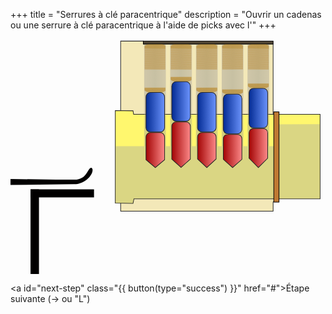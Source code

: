 +++
title = "Serrures à clé paracentrique"
description = "Ouvrir un cadenas ou une serrure à clé paracentrique à l'aide de picks avec l'"
+++

<svg version="1.1" viewBox="800 0 670 500" xmlns="http://www.w3.org/2000/svg">
  <defs>
    <linearGradient id="gutter">
      <stop stop-color="#999492" offset="0"/>
      <stop stop-color="#818181" stop-opacity=".96" offset=".5"/>
      <stop stop-color="#999492" stop-opacity=".92" offset="1"/>
    </linearGradient>
    <linearGradient id="active-pin">
      <stop stop-color="#a00000" offset="0"/>
      <stop stop-color="#ff8d8d" offset="1"/>
    </linearGradient>
    <linearGradient id="passive-pin">
      <stop stop-color="#002891" offset="0"/>
      <stop stop-color="#6e96ff" offset="1"/>
    </linearGradient>
    <linearGradient id="greyish-blue">
      <stop stop-color="#2f4366" offset="0"/>
      <stop stop-color="#9399c7" offset="1"/>
    </linearGradient>
    <linearGradient id="bluepin1" x1="1086.8" x2="1129.1" y1="155.77" y2="155.77" gradientUnits="userSpaceOnUse" href="#passive-pin"/>
    <linearGradient id="bluepin2" x1="1142.3" x2="1183.2" y1="132.91" y2="132.91" gradientUnits="userSpaceOnUse" href="#passive-pin"/>
    <linearGradient id="bluepin3" x1="1196.5" x2="1238.6" y1="155.71" y2="155.71" gradientUnits="userSpaceOnUse" href="#passive-pin"/>
    <linearGradient id="bluepin4" x1="1251.3" x2="1293.5" y1="159.53" y2="159.53" gradientUnits="userSpaceOnUse" href="#passive-pin"/>
    <linearGradient id="bluepin5" x1="1306.1" x2="1348.3" y1="147" y2="147" gradientUnits="userSpaceOnUse" href="#passive-pin"/>
    <linearGradient id="redpin1" x1="1086.8" x2="1129.1" y1="236.57" y2="236.57" gradientUnits="userSpaceOnUse" href="#active-pin"/>
    <linearGradient id="redpin2" x1="1141.7" x2="1183.9" y1="225.18" y2="225.18" gradientUnits="userSpaceOnUse" href="#active-pin"/>
    <linearGradient id="redpin3" x1="1196.5" x2="1238.7" y1="236.55" y2="236.55" gradientUnits="userSpaceOnUse" href="#active-pin"/>
    <linearGradient id="redpin4" x1="1251.3" x2="1293.5" y1="238.47" y2="238.47" gradientUnits="userSpaceOnUse" href="#active-pin"/>
    <linearGradient id="redpin5" x1="1306.1" x2="1348.3" y1="232.16" y2="232.16" gradientUnits="userSpaceOnUse" href="#active-pin"/>
    <linearGradient id="gutter1" x1="1084.3" x2="1130.8" y1="114.92" y2="114.92" gradientUnits="userSpaceOnUse" href="#gutter"/>
    <linearGradient id="gutter2" x1="1139.7" x2="1185.8" y1="114.92" y2="114.92" gradientUnits="userSpaceOnUse" href="#gutter"/>
    <linearGradient id="gutter3" x1="1194.5" x2="1240.7" y1="114.92" y2="114.92" gradientUnits="userSpaceOnUse" href="#gutter"/>
    <linearGradient id="gutter4" x1="1249.3" x2="1295.5" y1="114.92" y2="114.92" gradientUnits="userSpaceOnUse" href="#gutter"/>
    <linearGradient id="gutter5" x1="1304.1" x2="1350.2" y1="114.92" y2="114.92" gradientUnits="userSpaceOnUse" href="#gutter"/>
    <linearGradient id="pickhandle1" x1="18.041" x2="442.06" y1="201" y2="361" gradientUnits="userSpaceOnUse" href="#greyish-blue"/>
  </defs>
  <g id="outside-lock">
    <path d="m1034.3 4.468h48.192v6.083h276.11v148.45l21.338 17.699v148.45l-21.338 21.696v19.412h-324.3z" fill="#f3e8b8" stroke="#272727" stroke-width="1.3764"/>
    <path id="cylinder" d="m1022.9 152.14v196.89l37.685 0.57301c0.69853-3.2247 1.2647-6.4722 1.8857-9.7101h396.06v-179.76h-396.66c-0.43102-2.4728-0.82965-4.9425-1.2919-7.418z" fill="#fff76e" stroke="#272727" stroke-width="1.376"/>
    <g stroke-width="5.3344">
      <rect x="1304.1" y="11.759" width="46.148" height="216.23" fill="url(#gutter5)" opacity=".4"/>
      <rect x="1249.3" y="11.759" width="46.148" height="216.26" fill="url(#gutter4)" opacity=".4"/>
      <rect x="1194.5" y="11.759" width="46.148" height="216.29" fill="url(#gutter3)" opacity=".4"/>
      <rect x="1139.7" y="11.759" width="46.148" height="216.31" fill="url(#gutter2)" opacity=".4"/>
      <rect x="1084.3" y="11.759" width="46.148" height="216.34" fill="url(#gutter1)" opacity=".4"/>
      <path d="m1023.4 348.37 36.578 0.56748c0.69854-3.2247 1.2303-6.4479 1.8514-9.6858l395.95-0.0387v-158.12l-87.634 0.34397 0.5767 46.537-347.2 0.16802z" fill="#a2a2a2" opacity=".4"/>
    </g>
    <rect x="1082.5" y="4.468" width="276.11" height="6.0831" fill="#524736" stroke="#000" stroke-linecap="round" stroke-width="1.3764"/>
    <rect x="1360" y="154.96" width="11.137" height="191.98" fill="#bf7932" stroke="#000" stroke-linecap="round" stroke-width="1.376"/>
  </g>
  <g fill="none" stroke="#b77916">
    <path id="springbottom5" d="m1312.3 104.1 30.824-0.0319-32.503-0.38247 34.128-0.0267-35.424-0.38727 36.612-0.0213-37.569-0.39262 38.465-0.016-39.261-0.39795 40.032-0.011-40.614-0.40274 41.177-6e-3 -41.817-0.40808 42.338-1e-4 -42.858-0.41341 43.233 5e-3 -43.68-0.41821 43.972 0.011-44.238-0.42354 44.238 0.016-44.284-0.42888 44.284-0.016-44.284-0.3958 44.284-0.0534-44.284-0.36273 44.284-0.0837-44.284-0.32967 44.284-0.11686-44.284-0.29659 44.284-0.1499-44.284-0.26351 44.284-0.18244-44.284-0.23098 44.284-0.2155-44.284-0.19791 44.284-0.24858-44.284-0.16483 44.284-0.28165-44.284-0.13172 44.284-0.31472-44.284-0.0987 44.284-0.3478-44.284-0.0657 44.284-0.38087-44.284-0.0319" stroke-width=".16648px"/>
    <path id="spring5" d="m1349.2 20.613-44.207 0.74696 44.207 0.29678-44.207 0.73845 44.207 0.3053-44.207 0.72993 44.207 0.31381-44.207 0.72142 44.207 0.32232-44.207 0.71291 44.207 0.33084-44.207 0.70439 44.207 0.33935-44.207 0.69588 44.207 0.34786-44.207 0.68737 44.207 0.35637-44.207 0.67886 44.207 0.36489-44.207 0.67034 44.207 0.3734-44.207 0.66183 44.207 0.38191-44.207 0.65332 44.207 0.39043-44.207 0.6448 44.207 0.39894-44.207 0.63629 44.207 0.40745-44.207 0.62778 44.207 0.41596-44.207 0.61926 44.207 0.42448-44.207 0.61075 44.207 0.43299-44.207 0.60224 44.207 0.4415-44.207 0.59372 44.207 0.45002-44.207 0.58521 44.207 0.45853-44.207 0.5767 44.207 0.46704-44.207 0.56818 44.207 0.47556-44.207 0.55967 44.207 0.48407-44.207 0.55116 44.207 0.49258-44.207 0.54265 44.207 0.5011-44.207 0.53413 44.207 0.50961-44.207 0.52562 44.207 0.51812-44.207 0.51711 44.207 0.52664-44.207 0.50859 44.207 0.53515-44.207 0.50008 44.207 0.54366-44.207 0.49157 44.207 0.55218-44.207 0.48305 44.207 0.56069-44.207 0.47454 44.207 0.5692-44.207 0.46603 44.207 0.57771-44.207 0.45752 44.207 0.58623-44.207 0.449 44.207 0.59474-44.207 0.44049 44.207 0.60325-44.207 0.43198 44.207 0.61177-44.207 0.42346 44.207 0.62028-44.207 0.41495 44.207 0.62879-44.207 0.40644 44.207 0.63731-44.207 0.39792 44.207 0.64582-44.207 0.38941" stroke-width=".22372px"/>
    <path id="springtop5" d="m1312.3 11.322 30.824 0.03207-32.503 0.38247 34.128 0.0267-35.424 0.38727 36.612 0.02134-37.569 0.3926 38.465 0.01597-39.261 0.39794 40.032 0.01101-40.614 0.40274 41.177 0.0055-41.817 0.40807 42.338 1.1e-4 -42.858 0.41341 43.233-0.0055-43.68 0.41822 43.972-0.01101-44.238 0.42354 44.238-0.01597-44.284 0.42888 44.284 0.01597-44.284 0.39581 44.284 0.04804-44.284 0.36273 44.284 0.08369-44.284 0.32966 44.284 0.11686-44.284 0.29659 44.284 0.14989-44.284 0.26352 44.284 0.18243-44.284 0.23098 44.284 0.21551-44.284 0.1979 44.284 0.24858-44.284 0.16483 44.284 0.28166-44.284 0.13172 44.284 0.31472-44.284 0.09869 44.284 0.3478-44.284 0.06566 44.284 0.38087-44.284 0.03207" stroke-width=".16648px"/>
    <path id="springbottom4" d="m1257.5 116.63 30.824-0.0321-32.503-0.38246 34.128-0.0267-35.424-0.38727 36.612-0.0213-37.569-0.39261 38.465-0.016-39.261-0.39794 40.032-0.011-40.614-0.40274 41.177-6e-3 -41.817-0.40807 42.338-1.1e-4 -42.858-0.41341 43.233 6e-3 -43.68-0.41821 43.972 0.011-44.238-0.42355 44.238 0.016-44.284-0.42888 44.284-0.016-44.284-0.39581 44.284-0.0533-44.284-0.36275 44.284-0.0837-44.284-0.32967 44.284-0.11686-44.284-0.29659 44.284-0.14989-44.284-0.26352 44.284-0.18297-44.284-0.23098 44.284-0.2155-44.284-0.19791 44.284-0.24857-44.284-0.16485 44.284-0.28164-44.284-0.13173 44.284-0.31472-44.284-0.0987 44.284-0.3478-44.284-0.0656 44.284-0.38086-44.284-0.0321" stroke-width=".16648px"/>
    <path id="spring4" d="m1294.5 20.613-44.207 0.74696 44.207 0.28854-44.207 0.74692 44.207 0.28858-44.207 0.74687 44.207 0.28863-44.207 0.74683 44.207 0.28867-44.207 0.74678 44.207 0.28872-44.207 0.74674 44.207 0.28876-44.207 0.7467 44.207 0.2888-44.207 0.74665 44.207 0.28885-44.207 0.74661 44.207 0.28889-44.207 0.74656 44.207 0.28894-44.207 0.74652 44.207 0.28898-44.207 0.74648 44.207 0.28902-44.207 0.74643 44.207 0.28907-44.207 0.74639 44.207 0.28911-44.207 0.74634 44.207 0.28916-44.207 0.7463 44.207 0.2892-44.207 0.74626 44.207 0.28924-44.207 0.74621 44.207 0.28929-44.207 0.74617 44.207 0.28933-44.207 0.74612 44.207 0.28938-44.207 0.74608 44.207 0.28942-44.207 0.74604 44.207 0.28946-44.207 0.74599 44.207 0.28951-44.207 0.74595 44.207 0.28955-44.207 0.74591 44.207 0.2896-44.207 0.74586 44.207 0.28964-44.207 0.74582 44.207 0.28968-44.207 0.74577 44.207 0.28973-44.207 0.74573 44.207 0.28977-44.207 0.74569 44.207 0.28982-44.207 0.74564 44.207 0.28986-44.207 0.7456 44.207 0.2899-44.207 0.74555 44.207 0.28995-44.207 0.74551 44.207 0.28999-44.207 0.74547 44.207 0.29004-44.207 0.74542 44.207 0.29008-44.207 0.74538 44.207 0.29012-44.207 0.74534 44.207 0.29017-44.207 0.74529 44.207 0.29021-44.207 0.74525 44.207 0.29026-44.207 0.74521 44.207 0.29029-44.207 0.74516 44.207 0.29034-44.207 0.74512" stroke-width=".22372px"/>
    <path id="springtop4" d="m1257.5 11.322 30.824 0.03207-32.503 0.38247 34.128 0.0267-35.424 0.38727 36.612 0.02134-37.569 0.3926 38.465 0.01597-39.261 0.39794 40.032 0.01101-40.614 0.40274 41.177 0.0055-41.817 0.40807 42.338 1.1e-4 -42.858 0.41341 43.233-0.0055-43.68 0.41822 43.972-0.01101-44.238 0.42354 44.238-0.01597-44.284 0.42888 44.284 0.01597-44.284 0.39581 44.284 0.04804-44.284 0.36273 44.284 0.08369-44.284 0.32966 44.284 0.11686-44.284 0.29659 44.284 0.14989-44.284 0.26352 44.284 0.18243-44.284 0.23098 44.284 0.21551-44.284 0.1979 44.284 0.24858-44.284 0.16483 44.284 0.28166-44.284 0.13172 44.284 0.31472-44.284 0.09869 44.284 0.3478-44.284 0.06566 44.284 0.38087-44.284 0.03207" stroke-width=".16648px"/>
    <path id="springbottom3" d="m1202.6 112.84 30.824-0.0319-32.503-0.38195 34.128-0.0267-35.424-0.38728 36.612-0.0213-37.569-0.3926 38.465-0.016-39.261-0.39794 40.032-0.011-40.614-0.40275 41.177-5e-3 -41.817-0.40807 42.338-1.1e-4 -42.858-0.41342 43.233 6e-3 -43.68-0.4182 43.972 0.011-44.238-0.42356 44.238 0.016-44.284-0.42888 44.284-0.016-44.284-0.39581 44.284-0.0533-44.284-0.36273 44.284-0.0837-44.284-0.32966 44.284-0.11686-44.284-0.29658 44.284-0.14991-44.284-0.2635 44.284-0.18297-44.284-0.23098 44.284-0.21551-44.284-0.1979 44.284-0.24859-44.284-0.16483 44.284-0.28166-44.284-0.13172 44.284-0.31474-44.284-0.0987 44.284-0.34779-44.284-0.0657 44.284-0.38087-44.284-0.0321" stroke-width=".16648px"/>
    <path id="spring3" d="m1239.7 20.613-44.207 0.74696 44.207 0.29686-44.207 0.73845 44.207 0.30537-44.207 0.72993 44.207 0.31388-44.207 0.72142 44.207 0.3224-44.207 0.71291 44.207 0.33091-44.207 0.70439 44.207 0.33942-44.207 0.69588 44.207 0.34794-44.207 0.68737 44.207 0.35645-44.207 0.67886 44.207 0.36496-44.207 0.67034 44.207 0.37348-44.207 0.66183 44.207 0.38199-44.207 0.65332 44.207 0.3905-44.207 0.6448 44.207 0.39902-44.207 0.63629 44.207 0.40753-44.207 0.62778 44.207 0.41604-44.207 0.61926 44.207 0.42456-44.207 0.61075 44.207 0.43307-44.207 0.60224 44.207 0.44158-44.207 0.59372 44.207 0.45009-44.207 0.58521 44.207 0.45861-44.207 0.5767 44.207 0.46712-44.207 0.56818 44.207 0.47563-44.207 0.55967 44.207 0.48415-44.207 0.55116 44.207 0.49266-44.207 0.54265 44.207 0.50117-44.207 0.53413 44.207 0.50969-44.207 0.52562 44.207 0.5182-44.207 0.51711 44.207 0.52671-44.207 0.50859 44.207 0.53522-44.207 0.50008 44.207 0.54374-44.207 0.49157 44.207 0.55225-44.207 0.48305 44.207 0.56076-44.207 0.47454 44.207 0.56928-44.207 0.46603 44.207 0.57779-44.207 0.45752 44.207 0.5863-44.207 0.449 44.207 0.59482-44.207 0.44049 44.207 0.60333-44.207 0.43198 44.207 0.61184-44.207 0.42346 44.207 0.62036-44.207 0.41495 44.207 0.62887-44.207 0.40644 44.207 0.63738-44.207 0.39792 44.207 0.6459-44.207 0.38941" stroke-width=".22372px"/>
    <path id="springtop3" d="m1202.6 11.322 30.824 0.03207-32.503 0.38247 34.128 0.0267-35.424 0.38727 36.612 0.02134-37.569 0.3926 38.465 0.01597-39.261 0.39794 40.032 0.01101-40.614 0.40274 41.177 0.0055-41.817 0.40807 42.338 1.1e-4 -42.858 0.41341 43.233-0.0055-43.68 0.41822 43.972-0.01101-44.238 0.42354 44.238-0.01597-44.284 0.42888 44.284 0.01597-44.284 0.39581 44.284 0.04804-44.284 0.36273 44.284 0.08369-44.284 0.32966 44.284 0.11686-44.284 0.29659 44.284 0.14989-44.284 0.26352 44.284 0.18243-44.284 0.23098 44.284 0.21551-44.284 0.1979 44.284 0.24858-44.284 0.16483 44.284 0.28166-44.284 0.13172 44.284 0.31472-44.284 0.09869 44.284 0.3478-44.284 0.06566 44.284 0.38087-44.284 0.03207" stroke-width=".16648px"/>
    <path id="springbottom2" d="m1147.9 90.013 30.824-0.0321-32.503-0.38247 34.128-0.0267-35.424-0.38727 36.612-0.0213-37.569-0.3926 38.465-0.016-39.261-0.39794 40.032-0.011-40.614-0.40274 41.177-5e-3 -41.817-0.40807 42.338-1.1e-4 -42.858-0.41341 43.233 5e-3 -43.68-0.41822 43.972 0.011-44.237-0.42354 44.237 0.016-44.284-0.42888 44.284-0.016-44.284-0.39581 44.284-0.0534-44.284-0.36275 44.284-0.0837-44.284-0.32967 44.284-0.11686-44.284-0.29659 44.284-0.14989-44.284-0.26352 44.284-0.18297-44.284-0.23097 44.284-0.21551-44.284-0.1979 44.284-0.24858-44.284-0.16483 44.284-0.28166-44.284-0.13172 44.284-0.31474-44.284-0.0987 44.284-0.34781-44.284-0.0657 44.284-0.38087-44.284-0.0321" stroke-width=".16648px"/>
    <path id="spring2" d="m1184.9 20.613-44.207 0.74696 44.207 0.29798-44.207 0.73845 44.207 0.3065-44.207 0.72993 44.207 0.31501-44.207 0.72142 44.207 0.32352-44.207 0.71291 44.207 0.33204-44.207 0.70439 44.207 0.34055-44.207 0.69588 44.207 0.34906-44.207 0.68737 44.207 0.35758-44.207 0.67886 44.207 0.36609-44.207 0.67034 44.207 0.3746-44.207 0.66183 44.207 0.38312-44.207 0.65332 44.207 0.39163-44.207 0.6448 44.207 0.40014-44.207 0.63629 44.207 0.40866-44.207 0.62778 44.207 0.41717-44.207 0.61926 44.207 0.42568-44.207 0.61075 44.207 0.43419-44.207 0.60224 44.207 0.44271-44.207 0.59372 44.207 0.45122-44.207 0.58521 44.207 0.45973-44.207 0.5767 44.207 0.46825-44.207 0.56818 44.207 0.47676-44.207 0.55967 44.207 0.48527-44.207 0.55116 44.207 0.49379-44.207 0.54265 44.207 0.5023-44.207 0.53413 44.207 0.51081-44.207 0.52562 44.207 0.51933-44.207 0.51711 44.207 0.52784-44.207 0.50859 44.207 0.53635-44.207 0.50008 44.207 0.54486-44.207 0.49157 44.207 0.55338-44.207 0.48305 44.207 0.56189-44.207 0.47454 44.207 0.5704-44.207 0.46603 44.207 0.57892-44.207 0.45751 44.207 0.58743-44.207 0.449 44.207 0.59594-44.207 0.44049 44.207 0.60446-44.207 0.43198 44.207 0.61297-44.207 0.42346 44.207 0.62148-44.207 0.41495 44.207 0.63-44.207 0.40644 44.207 0.63851-44.207 0.39792 44.207 0.64702-44.207 0.38941" stroke-width=".22372px"/>
    <path id="springtop2" d="m1147.9 11.322 30.824 0.03207-32.503 0.38247 34.128 0.0267-35.424 0.38727 36.612 0.02134-37.569 0.3926 38.465 0.01597-39.261 0.39794 40.032 0.01101-40.614 0.40274 41.177 0.0055-41.817 0.40807 42.338 1.1e-4 -42.858 0.41341 43.233-0.0055-43.68 0.41822 43.972-0.01101-44.237 0.42354 44.237-0.01597-44.284 0.42888 44.284 0.01597-44.284 0.39581 44.284 0.04804-44.284 0.36273 44.284 0.08369-44.284 0.32966 44.284 0.11686-44.284 0.29659 44.284 0.14989-44.284 0.26352 44.284 0.18243-44.284 0.23098 44.284 0.21551-44.284 0.1979 44.284 0.24858-44.284 0.16483 44.284 0.28166-44.284 0.13172 44.284 0.31472-44.284 0.09869 44.284 0.3478-44.284 0.06566 44.284 0.38087-44.284 0.03207" stroke-width=".16648px"/>
    <path id="springbottom1" d="m1092.5 112.88 30.824-0.0319-32.503-0.38193 34.128-0.0267-35.424-0.38727 36.612-0.0213-37.569-0.39262 38.465-0.016-39.261-0.39795 40.032-0.011-40.614-0.40275 41.177-6e-3 -41.817-0.40809 42.338-9e-5 -42.858-0.41342 43.233 6e-3 -43.68-0.41822 43.972 0.011-44.237-0.42355 44.237 0.016-44.284-0.42888 44.284-0.016-44.284-0.39581 44.284-0.0534-44.284-0.36274 44.284-0.0838-44.284-0.32966 44.284-0.11686-44.284-0.29659 44.284-0.14989-44.284-0.26406 44.284-0.18243-44.284-0.23098 44.284-0.21551-44.284-0.1979 44.284-0.24859-44.284-0.16483 44.284-0.28164-44.284-0.13173 44.284-0.31472-44.284-0.0987 44.284-0.3478-44.284-0.0657 44.284-0.38087-44.284-0.0319" stroke-width=".16648px"/>
    <path id="spring1" d="m1129.5 20.613-44.207 0.74696 44.207 0.29671-44.207 0.73845 44.207 0.30522-44.207 0.72993 44.207 0.31373-44.207 0.72142 44.207 0.32225-44.207 0.71291 44.207 0.33076-44.207 0.70439 44.207 0.33927-44.207 0.69588 44.207 0.34779-44.207 0.68737 44.207 0.3563-44.207 0.67886 44.207 0.36481-44.207 0.67034 44.207 0.37333-44.207 0.66183 44.207 0.38184-44.207 0.65332 44.207 0.39035-44.207 0.6448 44.207 0.39886-44.207 0.63629 44.207 0.40738-44.207 0.62778 44.207 0.41589-44.207 0.61926 44.207 0.4244-44.207 0.61075 44.207 0.43292-44.207 0.60224 44.207 0.44143-44.207 0.59372 44.207 0.44994-44.207 0.58521 44.207 0.45846-44.207 0.5767 44.207 0.46697-44.207 0.56818 44.207 0.47548-44.207 0.55967 44.207 0.484-44.207 0.55116 44.207 0.49251-44.207 0.54264 44.207 0.50102-44.207 0.53413 44.207 0.50953-44.207 0.52562 44.207 0.51805-44.207 0.51711 44.207 0.52656-44.207 0.50859 44.207 0.53507-44.207 0.50008 44.207 0.54359-44.207 0.49157 44.207 0.5521-44.207 0.48305 44.207 0.56061-44.207 0.47454 44.207 0.56913-44.207 0.46603 44.207 0.57764-44.207 0.45752 44.207 0.58615-44.207 0.449 44.207 0.59467-44.207 0.44049 44.207 0.60318-44.207 0.43198 44.207 0.61169-44.207 0.42346 44.207 0.6202-44.207 0.41495 44.207 0.62872-44.207 0.40644 44.207 0.63723-44.207 0.39792 44.207 0.64574-44.207 0.38941" stroke-width=".22372px"/>
    <path id="springtop1" d="m1092.5 11.322 30.824 0.03207-32.503 0.38247 34.128 0.0267-35.424 0.38727 36.612 0.02134-37.569 0.3926 38.465 0.01597-39.261 0.39794 40.032 0.01101-40.614 0.40274 41.177 0.0055-41.817 0.40807 42.338 1.1e-4 -42.858 0.41341 43.233-0.0055-43.68 0.41822 43.972-0.01101-44.237 0.42354 44.237-0.01597-44.284 0.42888 44.284 0.01597-44.284 0.39581 44.284 0.04804-44.284 0.36273 44.284 0.08369-44.284 0.32966 44.284 0.11686-44.284 0.29659 44.284 0.14989-44.284 0.26352 44.284 0.18243-44.284 0.23098 44.284 0.21551-44.284 0.1979 44.284 0.24858-44.284 0.16483 44.284 0.28166-44.284 0.13172 44.284 0.31472-44.284 0.09869 44.284 0.3478-44.284 0.06566 44.284 0.38087-44.284 0.03207" stroke-width=".16648px"/>
  </g>
  <path id="active5" d="m1316.7 190.37h20.983c5.14 0 9.278 4.138 9.278 9.278v53.973l-19.769 19.775-19.769-19.775v-53.973c0-5.14 4.138-9.278 9.2781-9.278z" fill="url(#redpin5)" stroke="#272727" stroke-width="1.3764"/>
  <ellipse cx="1327.2" cy="197.09" rx="18.388" ry=".0053344" opacity="0" stroke-width="5.3344"/>
  <rect id="passive5" x="1307.4" y="104.89" width="39.522" height="84.221" ry="9.5041" fill="url(#bluepin5)" stroke="#272727" stroke-width="1.3928"/>
  <path id="active4" d="m1261.9 202.99h20.983c5.14 0 9.278 4.138 9.278 9.278v43.677l-19.769 17.554-19.769-17.554v-43.677c0-5.14 4.138-9.278 9.278-9.278z" fill="url(#redpin4)" stroke="#272727" stroke-width="1.3764"/>
  <ellipse cx="1272.4" cy="209.71" rx="18.388" ry=".0053344" opacity="0" stroke-width="5.3344"/>
  <rect id="passive4" x="1252.6" y="117.42" width="39.522" height="84.221" ry="9.5041" fill="url(#bluepin4)" stroke="#272727" stroke-width="1.3928"/>
  <path id="active3" d="m1207.1 199.15h20.983c5.14 0 9.278 4.138 9.278 9.278v46.743l-19.769 18.323-19.769-18.323v-46.743c0-5.14 4.138-9.278 9.278-9.278z" fill="url(#redpin3)" stroke="#272727" stroke-width="1.3764"/>
  <ellipse cx="1217.6" cy="206.11" rx="18.388" ry=".0053344" opacity="0" stroke-width="5.3344"/>
  <rect id="passive3" x="1197.8" y="113.59" width="39.522" height="84.221" ry="9.5041" fill="url(#bluepin3)" stroke="#272727" stroke-width="1.3928"/>
  <path id="active2" d="m1152.3 176.4h20.983c5.14 0 9.278 4.138 9.278 9.278v69.779l-19.769 17.697-19.769-17.697v-69.779c0-5.14 4.138-9.278 9.278-9.278z" fill="url(#redpin2)" stroke="#272727" stroke-width="1.3764"/>
  <ellipse cx="1162.7" cy="182.88" rx="18.388" ry=".0053344" opacity="0" stroke-width="5.3344"/>
  <rect id="passive2" x="1143" y="90.793" width="39.522" height="84.221" ry="9.5041" fill="url(#bluepin2)" stroke="#272727" stroke-width="1.3928"/>
  <path id="active1" d="m1097.5 199.19h20.983c5.14 0 9.278 4.138 9.278 9.278v48.32l-19.769 16.747-19.769-16.747v-48.32c0-5.14 4.138-9.278 9.278-9.278z" fill="url(#redpin1)" stroke="#272727" stroke-width="1.3764"/>
  <ellipse cx="1108" cy="206.19" rx="18.388" ry=".0053344" opacity="0" stroke-width="5.3344"/>
  <rect id="passive1" x="1088.2" y="113.67" width="39.522" height="84.221" ry="9.5041" fill="url(#bluepin1)" stroke="#272727" stroke-width="1.3928"/>
  <g id="hook-pick">
    <path id="hook-pick-head" d="m896 299-251.58-3v16.175l291-3.3154c29.769-0.39231 45.6-30.14 36.696-35.14-8.9051 0-8.179 25.706-36.696 25.391z" fill="#010000" stroke-width="3.8755"/>
    <rect id="hook-pick-handle" x="5" y="285.5" width="641" height="35.241" ry="20" fill="url(#pickhandle1)" stroke="#272727" stroke-width="1.9377"/>
  </g>
  <g id="torsion-wrench" fill="#010000" stroke-width="3.8755">
    <rect id="torsion-wrench-head" x="842.6" y="319.77" width="135.02" height="17.133"/>
    <rect id="torsion-wrench-handle" x="842.6" y="319.77" width="17.937" height="425.13"/>
  </g>
  <g id="bind">
    <path d="m36 0c-3.5872 2.4233-8.1846 4.2187-10.678 0.29368-3.0267 4.12-8.4096 3.9462-11.303-0.10834-2.8122 5.809-7.6515 3.23-10.672 0.78977-0.35491 6.8413-0.38806 7.997-3.4121 10.646 3.6184 1.4949 3.6985 2.9251 4.5211 9.0196 3.6365-2.8671 7.4665-3.4645 10.105 1.4294 2.8023-2.9643 7.2674-3.3137 10.78 0.0791 2.9232-3.7354 7.7516-3.1176 10.542-0.12794 0.81089-6.1728 0.81032-8.0773 3.5175-11.18-3.8329-1.7359-2.9057-4.7503-3.4007-10.84zm-1.6671 3.6514c0.45493 3.031 1.6001 6.128 2.9676 7.5497-1.2949 1.1224-2.2055 4.8066-2.6777 6.8409-2.8704-2.3293-7.1531-1.6476-9.5628 1.2621-2.7883-3.1779-6.626-3.5681-9.7606-0.52336-2.7941-3.1961-7.0077-3.1062-9.8153-1.8601-0.62103-2.177-1.0541-3.9407-2.8662-5.7196 1.2819-0.92606 2.1202-4.2884 2.116-6.2768 2.6181 2.0122 7.8207 1.7983 9.9152-1.837 2.7848 3.7218 8.0646 2.5956 9.889 0.0826 2.6199 2.5488 7.2602 2.3183 9.7947 0.48142z" color="#000000" color-rendering="auto" dominant-baseline="auto" fill="#f59700" image-rendering="auto" shape-rendering="auto" solid-color="#000000" stroke="#000" stroke-linecap="round" stroke-width=".45256" style="font-feature-settings:normal;font-variant-alternates:normal;font-variant-caps:normal;font-variant-ligatures:normal;font-variant-numeric:normal;font-variant-position:normal;isolation:auto;mix-blend-mode:normal;shape-padding:0;text-decoration-color:#000000;text-decoration-line:none;text-decoration-style:solid;text-indent:0;text-orientation:mixed;text-transform:none;white-space:normal"/>
    <text x="983.10211" y="184.06306" fill="#ffa411" font-family="sans-serif" font-size="6px" letter-spacing="0px" stroke="#000000" stroke-width=".3" text-align="center" text-anchor="middle" word-spacing="0px" style="line-height:1.25" xml:space="preserve"><tspan x="20" y="12.5" fill="#ffa411" font-family="sans-serif" font-size="6px" font-weight="bold" stroke="#000000" stroke-width=".3">Accroche</tspan></text>
  </g>
</svg>

<a id="next-step" class="{{ button(type="success") }}" href="#">Étape suivante (→ ou "L")</a>

<script>
(() => {

    const animationStyle = document.createElement('style');
    document.head.appendChild(animationStyle);

    let addKeyFrames, removeKeyFrames;

    if (CSS && CSS.supports && CSS.supports('animation: name')){
      addKeyFrames = (name, frames) => {
        const pos = animationStyle.sheet.length;
        animationStyle.sheet.insertRule(
          "@keyframes " + name + "{" + frames + "}", pos);
      };
    } else {
      addKeyFrames = (name, frames) => {
        const str = name + "{" + frames + "}";
        const pos = animationStyle.sheet.length;
        animationStyle.sheet.insertRule("@-webkit-keyframes " + str, pos);
        animationStyle.sheet.insertRule("@keyframes " + str, pos+1);
      };
    }

    if (animationStyle.sheet.cssRules) {
      removeKeyFrames = (name) => {
        for (let i=0; i<animationStyle.sheet.cssRules.length; i++) {
          if (animationStyle.sheet.cssRules[i].type = CSSRule.KEYFRAMES_RULE &&
              animationStyle.sheet.cssRules[i].name === name) {
            animationStyle.sheet.deleteRule(i);
          }
        }
      };
    }

  addKeyFrames(
    'insertWrench',
    '0%{ transform: translateX(0) }' + 
    '100%{ transform: translateX(158px) }'
  );
  addKeyFrames(
    'turnWrench',
    '0%{ transform: translateX(0) skew(0deg, 0deg) }' + 
    '100%{ transform: translateX(-60px) skew(10deg, 0deg) }'
  );
  addKeyFrames(
    'turnWrenchMore',
    '0%{ transform: translateX(-60px) skew(10deg, 0deg) }' +
    '100%{ transform: translateX(-90px) skew(15deg, 0deg) }'
  );
  addKeyFrames(
    'smallLift',
    '0%{ transform: translateY(0) }' +
    '50%{ transform: translateY(-10px) }' +
    '100%{ transform: translateY(0) }'
  );
  addKeyFrames(
    'sideEffectLiftPinFourOnPinThree',
    '0%{ transform: translateY(0) }' +
    '50%{ transform: translateY(-13px) }' +
    '100%{ transform: translateY(0) }'
  );
  addKeyFrames(
    'sideEffectLiftPinFourOnPinTwo',
    '0%{ transform: translateY(0) }' +
    '50%{ transform: translateY(-5px) }' +
    '100%{ transform: translateY(0) }'
  );
  addKeyFrames(
    'sideEffectLiftPinThreeOnPinTwo',
    '0%{ transform: translateY(0) }' +
    '50%{ transform: translateY(-9px) }' +
    '100%{ transform: translateY(0) }'
  );
  addKeyFrames(
    'turnHookPick',
    '0%{ transform: translateX(191px) skew(0deg, 0deg) }' + 
    '100%{ transform: translateX(' + (191 - 30) + 'px) skew(7deg, 0deg) }'
  );
  addKeyFrames(
    'turnPin',
    '0%{ transform: translateX(0) skew(0deg, 0deg) }' + 
    '100%{ transform: translateX(-30px) skew(7deg, 0deg) }'
  );

  const pickLocations = [
    {name: 'Out', x: 952},
    {name: 'PinOne', x: 1088, height: 39},
    {name: 'PinTwo', x: 1143, height: 16},
    {name: 'PinThree', x: 1198, height: 39},
    {name: 'PinFour', x: 1253, height: 43},
    {name: 'PinFive', x: 1308, height: 30}
  ];
  pickLocations.forEach((from) => {
    pickLocations.forEach((to) => {
      if (from.name !== to.name) {
        addKeyFrames(
          'moveFrom' + from.name + 'To' + to.name,
          '0%{ transform: translate(' + (from.x - 952) + 'px, 0) }' +
          '100%{ transform: translate(' + (to.x - 952) + 'px, 0) }'
        );
        const from_x = from.name === 'Out' ? 0 : from.x;
        const to_x = to.name === 'Out' ? 0 : to.x;
        addKeyFrames(
          'moveBindFrom' + from.name + 'To' + to.name,
          '0%{ transform: translate(' + from_x + 'px, 148px); opacity: 1 }' +
          '50%{ transform: translate(' + from_x + 'px, 148px); opacity: 1 }' +
          '75%{ transform: translate(' + from_x + 'px, 148px); opacity: 0 }' +
          '76%{ transform: translate(' + to_x + 'px, 148px); opacity: 0 }' +
          '100%{ transform: translate(' + to_x + 'px, 148px); opacity: 1 }'
        );
      }
    });
    if (from.name !== 'Out') {
      addKeyFrames(
        'tryToPush' + from.name,
        '0%{ transform: translate(' + (from.x - 952) + 'px, 0) }' +
        '50%{ transform: translate(' + (from.x - 952) + 'px, -10px) }' +
        '100%{ transform: translate(' + (from.x - 952) + 'px, 0) }'
      );
      addKeyFrames(
        'bigPush' + from.name,
        '0%{ transform: translate(' + (from.x - 952) + 'px, 0) rotate(0deg) }' +
        '100%{ transform: translate(' + (from.x - 952 - 34) + 'px, ' + (-from.height + 150) + 'px) rotate(-9deg) }'
      );
      addKeyFrames(
        'bigRelease' + from.name,
        '0%{ transform: translate(' + (from.x - 952 - 34) + 'px, ' + (-from.height + 150) + 'px) rotate(-9deg) }' +
        '100%{ transform: translate(' + (from.x - 952) + 'px, 0) rotate(0deg) }'
      );
      addKeyFrames(
        'bigLift' + from.name,
        '0%{ transform: translate(0, 0) }' +
        '100%{ transform: translate(0, ' + (-from.height) + 'px) }'
      );
      addKeyFrames(
        'bigDrop' + from.name,
        '0%{ transform: translate(0, ' + (-from.height) + 'px) }' +
        '100%{ transform: translate(0, 0) }'
      );
    }
  });

  const springs = [
    {name: 'SpringOne', big: [1.88, -9.5], small: [1.65, -8]},
    {name: 'SpringTwo', big: [1.36, -5.5], small: [1.15, -2.7], tiny: [1.26, -4.1]},
    {name: 'SpringThree', big: [1.88, -9.5], small: [1.65, -8], tiny: [1.58, -7.5]},
    {name: 'SpringFour', big: [1.97, -10.2]},
    {name: 'SpringFive', big: [1.7, -8.8], small: [1.48, -6.5]}
  ];
  springs.forEach((spring) => {
    addKeyFrames(
      'bigLift' + spring.name,
      '0%{ transform: scale(1, ' + spring.big[0] + ') translateY(' + spring.big[1] + 'px) }' +
      '100%{ transform: scale(1, 1) translateY(0) }'
    );
    addKeyFrames(
      'bigDrop' + spring.name,
      '0%{ transform: scale(1, 1) translateY(0) }' +
      '100%{ transform: scale(1, ' + spring.big[0] + ') translateY(' + spring.big[1] + 'px) }'
    );
    ['small', 'tiny'].forEach((scale) => {
      if (spring[scale] !== undefined) {
        addKeyFrames(
          '' + scale + 'Lift' + spring.name,
          '0%{ transform: scale(1, ' + spring.big[0] + ') translateY(' + spring.big[1] + 'px) }' +
          '50%{ transform: scale(1, ' + spring[scale][0] + ') translateY(' + spring[scale][1] + 'px) }' +
          '100%{ transform: scale(1, ' + spring.big[0] + ') translateY(' + spring.big[1] + 'px) }'
        );
      }
    });
  });

/*
  removeKeyFrames('XXXXX');
*/

  let step = 0;

  const animateStep = () => {
    switch (step) {

      case 1:
        document.getElementById('torsion-wrench').style.animation = 'insertWrench 2s ease-out forwards';
        document.getElementById('torsion-wrench-handle').style.animation = 'turnWrench 2s ease-in-out 2s forwards';
        document.getElementById('bind').style.animation = 'moveBindFromOutToPinFour 3s ease-out forwards';
        break;

      case 2:
        document.getElementById('hook-pick').style.animation = 'moveFromOutToPinOne 3s forwards, tryToPushPinOne 1s 3s 2 forwards';
        document.getElementById('springbottom1').style.animation = 'smallLift 1s 3s 2 forwards';
        document.getElementById('passive1').style.animation = 'smallLift 1s 3s 2 forwards';
        document.getElementById('active1').style.animation = 'smallLift 1s 3s 2 forwards';
        document.getElementById('spring1').style.animation = 'smallLiftSpringOne 1s 3s 2 forwards';
        break;

      case 3:
        document.getElementById('spring1').style.animation = undefined;
        document.getElementById('active1').style.animation = undefined;
        document.getElementById('passive1').style.animation = undefined;
        document.getElementById('springbottom1').style.animation = undefined;
        document.getElementById('hook-pick').style.animation = 'moveFromPinOneToPinTwo 1s forwards, tryToPushPinTwo 1s 1s 2 forwards';
        document.getElementById('springbottom2').style.animation = 'smallLift 1s 1s 2 forwards';
        document.getElementById('passive2').style.animation = 'smallLift 1s 1s 2 forwards';
        document.getElementById('active2').style.animation = 'smallLift 1s 1s 2 forwards';
        document.getElementById('spring2').style.animation = 'smallLiftSpringTwo 1s 1s 2 forwards';
        break;

      case 4:
        document.getElementById('spring2').style.animation = undefined;
        document.getElementById('active2').style.animation = undefined;
        document.getElementById('passive2').style.animation = undefined;
        document.getElementById('springbottom2').style.animation = undefined;
        document.getElementById('hook-pick').style.animation = 'moveFromPinTwoToPinThree 1s forwards, tryToPushPinThree 1s 1s 2 forwards';
        document.getElementById('springbottom3').style.animation = 'smallLift 1s 1s 2 forwards';
        document.getElementById('passive3').style.animation = 'smallLift 1s 1s 2 forwards';
        document.getElementById('active3').style.animation = 'smallLift 1s 1s 2 forwards';
        document.getElementById('spring3').style.animation = 'smallLiftSpringThree 1s 1s 2 forwards';
        break;

      case 5:
        document.getElementById('spring3').style.animation = undefined;
        document.getElementById('active3').style.animation = undefined;
        document.getElementById('passive3').style.animation = undefined;
        document.getElementById('springbottom3').style.animation = undefined;
        document.getElementById('hook-pick').style.animation = 'moveFromPinThreeToPinFour 1s forwards, bigPushPinFour 3s 1s forwards, bigReleasePinFour 3s 4s forwards';
        document.getElementById('spring4').style.animation = 'bigLiftSpringFour 3s 1s forwards';
        document.getElementById('springbottom4').style.animation = 'bigLiftPinFour 3s 1s forwards';
        document.getElementById('passive4').style.animation = 'bigLiftPinFour 3s 1s forwards';
        document.getElementById('active4').style.animation = 'bigLiftPinFour 3s 1s forwards, bigDropPinFour 3s 4s forwards';
        document.getElementById('bind').style.animation = 'moveBindFromPinFourToPinThree 5s forwards';
        document.getElementById('springbottom3').style.animation = 'sideEffectLiftPinFourOnPinThree 3s 2.2s forwards';
        document.getElementById('passive3').style.animation = 'sideEffectLiftPinFourOnPinThree 3s 2.2s forwards';
        document.getElementById('active3').style.animation = 'sideEffectLiftPinFourOnPinThree 3s 2.2s forwards';
        document.getElementById('spring3').style.animation = 'tinyLiftSpringThree 3s 2.2s forwards';
        document.getElementById('springbottom2').style.animation = 'sideEffectLiftPinFourOnPinTwo 3s 2.2s forwards';
        document.getElementById('passive2').style.animation = 'sideEffectLiftPinFourOnPinTwo 3s 2.2s forwards';
        document.getElementById('active2').style.animation = 'sideEffectLiftPinFourOnPinTwo 3s 2.2s forwards';
        document.getElementById('spring2').style.animation = 'tinyLiftSpringTwo 3s 2.2s forwards';
        break;

      case 6:
        document.getElementById('spring2').style.animation = undefined;
        document.getElementById('active2').style.animation = undefined;
        document.getElementById('passive2').style.animation = undefined;
        document.getElementById('springbottom2').style.animation = undefined;
        document.getElementById('spring3').style.animation = undefined;
        document.getElementById('active3').style.animation = undefined;
        document.getElementById('passive3').style.animation = undefined;
        document.getElementById('springbottom3').style.animation = undefined;
        document.getElementById('active4').style.animation = undefined;
        document.getElementById('hook-pick').style.animation = 'moveFromPinFourToPinFive 1s forwards, tryToPushPinFive 1s 1s 2 forwards';
        document.getElementById('springbottom5').style.animation = 'smallLift 1s 1s 2 forwards';
        document.getElementById('passive5').style.animation = 'smallLift 1s 1s 2 forwards';
        document.getElementById('active5').style.animation = 'smallLift 1s 1s 2 forwards';
        document.getElementById('spring5').style.animation = 'smallLiftSpringFive 1s 1s 2 forwards';
        break;

      case 7:
        document.getElementById('spring5').style.animation = undefined;
        document.getElementById('active5').style.animation = undefined;
        document.getElementById('passive5').style.animation = undefined;
        document.getElementById('springbottom5').style.animation = undefined;
        document.getElementById('hook-pick').style.animation = 'moveFromPinFiveToPinThree 1s forwards, bigPushPinThree 3s 1s forwards, bigReleasePinThree 3s 4s forwards';
        document.getElementById('spring3').style.animation = 'bigLiftSpringThree 3s 1s forwards';
        document.getElementById('springbottom3').style.animation = 'bigLiftPinThree 3s 1s forwards';
        document.getElementById('passive3').style.animation = 'bigLiftPinThree 3s 1s forwards';
        document.getElementById('active3').style.animation = 'bigLiftPinThree 3s 1s forwards, bigDropPinThree 4s 4s forwards';
        document.getElementById('bind').style.animation = 'moveBindFromPinThreeToPinFive 5s forwards';
        document.getElementById('springbottom2').style.animation = 'sideEffectLiftPinThreeOnPinTwo 3s 2.2s forwards';
        document.getElementById('passive2').style.animation = 'sideEffectLiftPinThreeOnPinTwo 3s 2.2s forwards';
        document.getElementById('active2').style.animation = 'sideEffectLiftPinThreeOnPinTwo 3s 2.2s forwards';
        break;

      case 8:
        document.getElementById('active2').style.animation = undefined;
        document.getElementById('passive2').style.animation = undefined;
        document.getElementById('springbottom2').style.animation = undefined;
        document.getElementById('active3').style.animation = undefined;
        document.getElementById('hook-pick').style.animation = 'moveFromPinThreeToPinTwo 1s forwards, tryToPushPinTwo 1s 1s 1 forwards';
        document.getElementById('springbottom2').style.animation = 'smallLift 1s 1s 1 forwards';
        document.getElementById('passive2').style.animation = 'smallLift 1s 1s 1 forwards';
        document.getElementById('active2').style.animation = 'smallLift 1s 1s 1 forwards';
        document.getElementById('spring2').style.animation = 'smallLiftSpringTwo 1s 1s 1 forwards';
        break;

      case 9:
        document.getElementById('active2').style.animation = undefined;
        document.getElementById('passive2').style.animation = undefined;
        document.getElementById('springbottom2').style.animation = undefined;
        document.getElementById('hook-pick').style.animation = 'moveFromPinTwoToPinOne 1s forwards, tryToPushPinOne 1s 1s 2 forwards';
        document.getElementById('springbottom1').style.animation = 'smallLift 1s 1s 2 forwards';
        document.getElementById('passive1').style.animation = 'smallLift 1s 1s 2 forwards';
        document.getElementById('active1').style.animation = 'smallLift 1s 1s 2 forwards';
        document.getElementById('spring1').style.animation = 'smallLiftSpringOne 1s 1s 2 forwards';
        break;

      case 10:
        document.getElementById('spring1').style.animation = undefined;
        document.getElementById('active1').style.animation = undefined;
        document.getElementById('passive1').style.animation = undefined;
        document.getElementById('springbottom1').style.animation = undefined;
        document.getElementById('hook-pick').style.animation = 'moveFromPinOneToPinFour 1s forwards, tryToPushPinFour 1s 1s forwards';
        document.getElementById('active4').style.animation = 'smallLift 1s 1s forwards';
        break;

      case 11:
        document.getElementById('active4').style.animation = undefined;
        document.getElementById('hook-pick').style.animation = 'moveFromPinFourToPinFive 1s forwards, bigPushPinFive 3s 1s forwards, bigReleasePinFive 3s 4s forwards';
        document.getElementById('spring5').style.animation = 'bigLiftSpringFive 3s 1s forwards';
        document.getElementById('springbottom5').style.animation = 'bigLiftPinFive 3s 1s forwards';
        document.getElementById('passive5').style.animation = 'bigLiftPinFive 3s 1s forwards';
        document.getElementById('active5').style.animation = 'bigLiftPinFive 3s 1s forwards, bigDropPinFive 3s 4s forwards';
        document.getElementById('bind').style.animation = 'moveBindFromPinFiveToPinOne 5s forwards';
        break;

      case 12:
        document.getElementById('active5').style.animation = undefined;
        document.getElementById('hook-pick').style.animation = 'moveFromPinFiveToPinOne 1s forwards, bigPushPinOne 3s 1s forwards, bigReleasePinOne 3s 4s forwards';
        document.getElementById('spring1').style.animation = 'bigLiftSpringOne 3s 1s forwards';
        document.getElementById('springbottom1').style.animation = 'bigLiftPinOne 3s 1s forwards';
        document.getElementById('passive1').style.animation = 'bigLiftPinOne 3s 1s forwards';
        document.getElementById('active1').style.animation = 'bigLiftPinOne 3s 1s forwards, bigDropPinOne 3s 4s forwards';
        document.getElementById('bind').style.animation = 'moveBindFromPinOneToPinTwo 5s forwards';
        break;

      case 13:
        document.getElementById('active1').style.animation = undefined;
        document.getElementById('hook-pick').style.animation = 'moveFromPinOneToPinTwo 1s forwards, bigPushPinTwo 3s 1s forwards, bigReleasePinTwo 3s 4s forwards';
        document.getElementById('spring2').style.animation = 'bigLiftSpringTwo 3s 1s forwards';
        document.getElementById('springbottom2').style.animation = 'bigLiftPinTwo 3s 1s forwards';
        document.getElementById('passive2').style.animation = 'bigLiftPinTwo 3s 1s forwards';
        document.getElementById('active2').style.animation = 'bigLiftPinTwo 3s 1s forwards, bigDropPinTwo 3s 4s forwards';
        document.getElementById('bind').style.animation = 'moveBindFromPinTwoToOut 5s forwards';
        break;

      case 14:
        for (let i=1; i<6; ++i) {
          document.getElementById('active' + i).style.animation += ', turnPin 3s forwards';
        }
        document.getElementById('hook-pick').style.animation += ', turnHookPick 3s forwards';
        document.getElementById('torsion-wrench-handle').style.animation = 'turnWrenchMore 3s forwards';
        break;

      default:
        document.getElementById('hook-pick').style.animation = undefined;
        document.getElementById('torsion-wrench').style.animation = undefined;
        document.getElementById('torsion-wrench-handle').style.animation = undefined;
        for (let i=1; i<=5; ++i) {
          document.getElementById('active' + i).style.animation = undefined;
          document.getElementById('passive' + i).style.animation = undefined;
          document.getElementById('springbottom' + i).style.animation = undefined;
          document.getElementById('spring' + i).style.animation = undefined;
        }
        step = 0;
    }
  }

  document.getElementById('spring1').style.transform="scale(1, 1.88) translateY(-9.5px)";
  document.getElementById('spring2').style.transform="scale(1, 1.36) translateY(-5.5px)";
  document.getElementById('spring3').style.transform="scale(1, 1.88) translateY(-9.5px)";
  document.getElementById('spring4').style.transform="scale(1, 1.97) translateY(-10.2px)";
  document.getElementById('spring5').style.transform="scale(1, 1.7) translateY(-8.8px)";

  const button = document.getElementById('next-step');
  button.addEventListener('click', (ev) => {
    ev.preventDefault();
    ++step;
    animateStep();
  }, false);
  window.addEventListener('keyup', (e) => {
    if (['ArrowRight', 'l'].includes(e.key)) {
      ++step;
      animateStep();
    }
  });

})();
</script>
